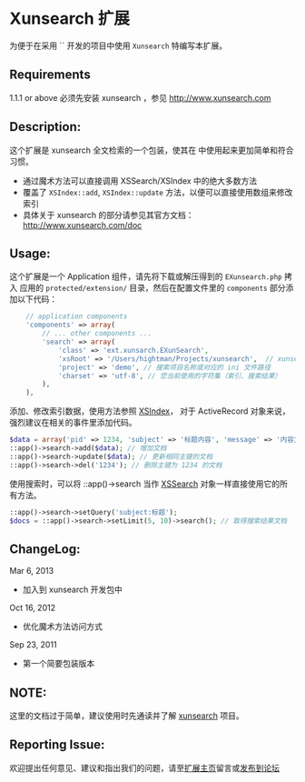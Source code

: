 Xunsearch 扩展
===================
为便于在采用 `` 开发的项目中使用 `Xunsearch` 特编写本扩展。

Requirements
--------------
 1.1.1 or above
必须先安装 xunsearch ，参见 <http://www.xunsearch.com>

Description:
--------------
这个扩展是 xunsearch 全文检索的一个包装，使其在  中使用起来更加简单和符合习惯。

  - 通过魔术方法可以直接调用 XSSearch/XSIndex 中的绝大多数方法
  - 覆盖了 `XSIndex::add`, `XSIndex::update` 方法，以便可以直接使用数组来修改索引
  - 具体关于 xunsearch 的部分请参见其官方文档：<http://www.xunsearch.com/doc>

Usage:
---------------
这个扩展是一个 Application 组件，请先将下载或解压得到的 `EXunsearch.php`
拷入  应用的 `protected/extension/` 目录，然后在配置文件里的 `components`
部分添加以下代码：

```php
    // application components
    'components' => array(
        // ... other components ...
        'search' => array(
            'class' => 'ext.xunsarch.EXunSearch',
            'xsRoot' => '/Users/hightman/Projects/xunsearch',  // xunsearch 安装目录
            'project' => 'demo', // 搜索项目名称或对应的 ini 文件路径
            'charset' => 'utf-8', // 您当前使用的字符集（索引、搜索结果）
        ),
    ),
```

添加、修改索引数据，使用方法参照 [XSIndex](http://www.xunsearch.com/doc/php/api/XSIndex)，
对于 ActiveRecord 对象来说，强烈建议在相关的事件里添加代码。

```php
$data = array('pid' => 1234, 'subject' => '标题内容', 'message' => '内容文字');
::app()->search->add($data); // 增加文档
::app()->search->update($data); // 更新相同主键的文档
::app()->search->del('1234'); // 删除主键为 1234 的文档
```

使用搜索时，可以将 ::app()->search 当作 [XSSearch](http://www.xunsearch.com/doc/php/api/XSSearch)
对象一样直接使用它的所有方法。

```php
::app()->search->setQuery('subject:标题');
$docs = ::app()->search->setLimit(5, 10)->search(); // 取得搜索结果文档
```

ChangeLog:
---------------
Mar 6, 2013

  - 加入到 xunsearch 开发包中

Oct 16, 2012

  - 优化魔术方法访问方式

Sep 23, 2011

  - 第一个简要包装版本

NOTE:
---------------
这里的文档过于简单，建议使用时先通读并了解 [xunsearch](http://www.xunsearch.com) 项目。

Reporting Issue:
-----------------
欢迎提出任何意见、建议和指出我们的问题，请至[扩展主页](http://www.framework.com/extension/xunsearch)留言或[发布到论坛](http://bbs.xunsearch.com/forumdisplay.php?fid=5)

